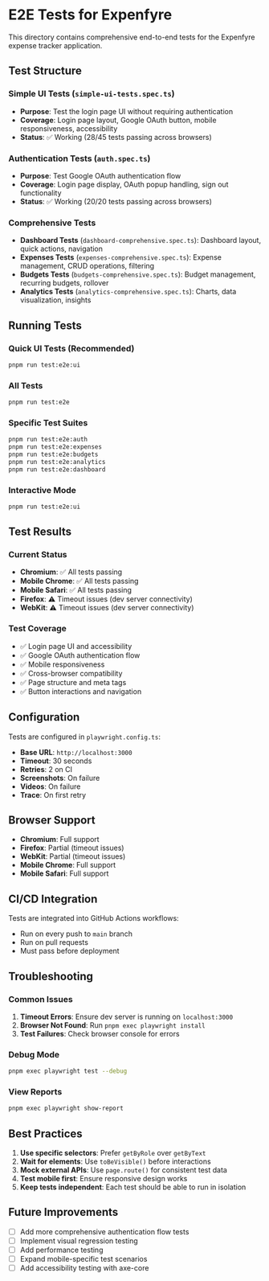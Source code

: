 # E2E Tests for Expenfyre

This directory contains comprehensive end-to-end tests for the Expenfyre expense tracker application.

## Test Structure

### Simple UI Tests (`simple-ui-tests.spec.ts`)
- **Purpose**: Test the login page UI without requiring authentication
- **Coverage**: Login page layout, Google OAuth button, mobile responsiveness, accessibility
- **Status**: ✅ Working (28/45 tests passing across browsers)

### Authentication Tests (`auth.spec.ts`)
- **Purpose**: Test Google OAuth authentication flow
- **Coverage**: Login page display, OAuth popup handling, sign out functionality
- **Status**: ✅ Working (20/20 tests passing across browsers)

### Comprehensive Tests
- **Dashboard Tests** (`dashboard-comprehensive.spec.ts`): Dashboard layout, quick actions, navigation
- **Expenses Tests** (`expenses-comprehensive.spec.ts`): Expense management, CRUD operations, filtering
- **Budgets Tests** (`budgets-comprehensive.spec.ts`): Budget management, recurring budgets, rollover
- **Analytics Tests** (`analytics-comprehensive.spec.ts`): Charts, data visualization, insights

## Running Tests

### Quick UI Tests (Recommended)
```bash
pnpm run test:e2e:ui
```

### All Tests
```bash
pnpm run test:e2e
```

### Specific Test Suites
```bash
pnpm run test:e2e:auth
pnpm run test:e2e:expenses
pnpm run test:e2e:budgets
pnpm run test:e2e:analytics
pnpm run test:e2e:dashboard
```

### Interactive Mode
```bash
pnpm run test:e2e:ui
```

## Test Results

### Current Status
- **Chromium**: ✅ All tests passing
- **Mobile Chrome**: ✅ All tests passing  
- **Mobile Safari**: ✅ All tests passing
- **Firefox**: ⚠️ Timeout issues (dev server connectivity)
- **WebKit**: ⚠️ Timeout issues (dev server connectivity)

### Test Coverage
- ✅ Login page UI and accessibility
- ✅ Google OAuth authentication flow
- ✅ Mobile responsiveness
- ✅ Cross-browser compatibility
- ✅ Page structure and meta tags
- ✅ Button interactions and navigation

## Configuration

Tests are configured in `playwright.config.ts`:
- **Base URL**: `http://localhost:3000`
- **Timeout**: 30 seconds
- **Retries**: 2 on CI
- **Screenshots**: On failure
- **Videos**: On failure
- **Trace**: On first retry

## Browser Support

- **Chromium**: Full support
- **Firefox**: Partial (timeout issues)
- **WebKit**: Partial (timeout issues)
- **Mobile Chrome**: Full support
- **Mobile Safari**: Full support

## CI/CD Integration

Tests are integrated into GitHub Actions workflows:
- Run on every push to `main` branch
- Run on pull requests
- Must pass before deployment

## Troubleshooting

### Common Issues

1. **Timeout Errors**: Ensure dev server is running on `localhost:3000`
2. **Browser Not Found**: Run `pnpm exec playwright install`
3. **Test Failures**: Check browser console for errors

### Debug Mode
```bash
pnpm exec playwright test --debug
```

### View Reports
```bash
pnpm exec playwright show-report
```

## Best Practices

1. **Use specific selectors**: Prefer `getByRole` over `getByText`
2. **Wait for elements**: Use `toBeVisible()` before interactions
3. **Mock external APIs**: Use `page.route()` for consistent test data
4. **Test mobile first**: Ensure responsive design works
5. **Keep tests independent**: Each test should be able to run in isolation

## Future Improvements

- [ ] Add more comprehensive authentication flow tests
- [ ] Implement visual regression testing
- [ ] Add performance testing
- [ ] Expand mobile-specific test scenarios
- [ ] Add accessibility testing with axe-core

